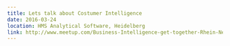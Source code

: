 ```yaml
---
title: Lets talk about Costumer Intelligence
date: 2016-03-24
location: HMS Analytical Software, Heidelberg
link: http://www.meetup.com/Business-Intelligence-get-together-Rhein-Neckar/events/229338034/
---
```

